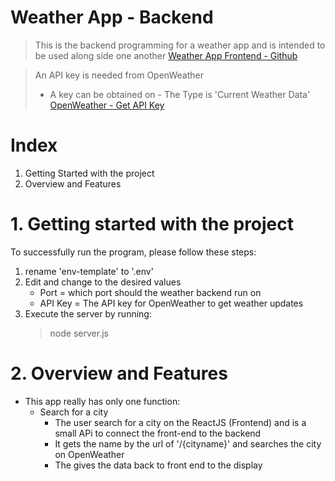 # Weather App - Backend

> This is the backend programming for a weather app and is intended to be used along side one another 
[Weather App Frontend - Github](https://github.com/joshmoran/weather_app-front_end)

> An API key is needed from OpenWeather
> - A key can be obtained on - The Type is 'Current Weather Data'
> [OpenWeather - Get API Key](https://openweathermap.org/api)

# Index 
1. Getting Started with the project
2. Overview and Features

# 1. Getting started with the project 
To successfully run the program, please follow these steps:
1. rename 'env-template' to '.env'
2. Edit and change to the desired values
   - Port = which port should the weather backend run on
   - API Key = The API key for OpenWeather to get weather updates
3. Execute the server by running:
   > node server.js

# 2. Overview and Features 
- This app really has only one function: 
  - Search for a city
    - The user search for a city on the ReactJS (Frontend) and is a small APi to connect the front-end to the backend
    - It gets the name by the url of '/{cityname}' and searches the city on OpenWeather
    - The gives the data back to front end to the display